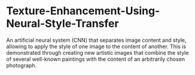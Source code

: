 # Texture-Enhancement-Using-Neural-Style-Transfer
An artificial neural system (CNN) that separates image content and style, allowing to apply the style of one image to the content of another. This is demonstrated through creating new artistic images that combine the style of several well-known paintings with the content of an arbitrarily chosen photograph.
